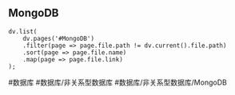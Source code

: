 ## MongoDB

```dataviewjs
dv.list(
	dv.pages('#MongoDB')
	.filter(page => page.file.path != dv.current().file.path)
	.sort(page => page.file.name)
	.map(page => page.file.link)
);
```

#数据库 #数据库/非关系型数据库 #数据库/非关系型数据库/MongoDB